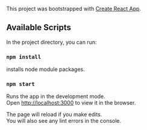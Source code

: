 This project was bootstrapped with [Create React App](https://github.com/facebook/create-react-app).

## Available Scripts

In the project directory, you can run:

###  `npm install`
installs node module packages.

### `npm start`

Runs the app in the development mode.<br>
Open [http://localhost:3000](http://localhost:3000) to view it in the browser.

The page will reload if you make edits.<br>
You will also see any lint errors in the console.
